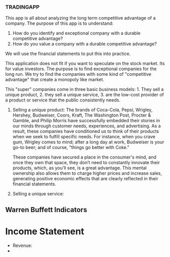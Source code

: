 ### TRADINGAPP

This app is all about analyzing the long term competitive advantage of a company.
The purpose of this app is to understand:
1. How do you identify and exceptional company with a durable competitive advantage?
2. How do you value a company with a durable competitive advantage?

We will use the financial statements to put this into practice.

This application does not fit if you want to speculate on the stock market.
Its for value investors. The purpose is to find exceptional companies for the long run.
We try to find the companies with some kind of "competitive advantage" that create a monopoly like market.

This "super" companies come in three basic business models:
    1. They sell a unique product,
    2. they sell a unique service,
    3. are the low-cost provider of a product or service that the public consistently needs.

1. Selling a unique product:
    The brands of Coca-Cola, Pepsi, Wrigley, Hershey, Budweiser, Coors, Kraft, The Washington Post, Procter & Gamble, and Philip Morris have successfully embedded their stories in our minds through customer needs, experiences, and advertising. As a result, these companies have conditioned us to think of their products when we seek to fulfill specific needs. For instance, when you crave gum, Wrigley comes to mind; after a long day at work, Budweiser is your go-to beer; and of course, "things go better with Coke."

    These companies have secured a place in the consumer's mind, and once they own that space, they don’t need to constantly innovate their products, which, as you’ll see, is a great advantage. This mental ownership also allows them to charge higher prices and increase sales, generating positive economic effects that are clearly reflected in their financial statements.

2. Selling a unique service:



## Warren Buffett Indicators
# Income Statement
- Revenue:
- 